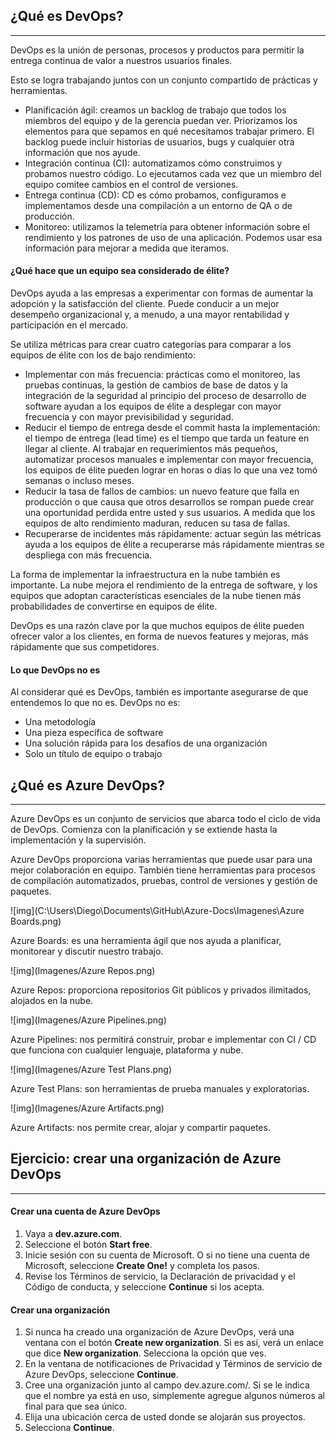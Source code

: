 

## ¿Qué es DevOps?

------

DevOps es la unión de personas, procesos y productos para permitir la entrega continua de valor a nuestros usuarios finales.

Esto se logra trabajando juntos con un conjunto compartido de prácticas y herramientas.

- Planificación ágil: creamos un backlog de trabajo que todos los miembros del equipo y de la gerencia puedan ver. Priorizamos los elementos para que sepamos en qué necesitamos trabajar primero. El backlog puede incluir historias de usuarios, bugs y cualquier otra información que nos ayude.
- Integración continua (CI): automatizamos cómo construimos y probamos nuestro código. Lo ejecutamos cada vez que un miembro del equipo comitee cambios en el control de versiones.
- Entrega continua (CD): CD es cómo probamos, configuramos e implementamos desde una compilación a un entorno de QA o de producción.
- Monitoreo: utilizamos la telemetría para obtener información sobre el rendimiento y los patrones de uso de una aplicación. Podemos usar esa información para mejorar a medida que iteramos.

#### ¿Qué hace que un equipo sea considerado de élite?

DevOps ayuda a las empresas a experimentar con formas de aumentar la adopción y la satisfacción del cliente. Puede conducir a un mejor desempeño organizacional y, a menudo, a una mayor rentabilidad y participación en el mercado.

Se utiliza métricas para crear cuatro categorías para comparar a los equipos de élite con los de bajo rendimiento:

- Implementar con más frecuencia: prácticas como el monitoreo, las pruebas continuas, la gestión de cambios de base de datos y la integración de la seguridad al principio del proceso de desarrollo de software ayudan a los equipos de élite a desplegar con mayor frecuencia y con mayor previsibilidad y seguridad.
- Reducir el tiempo de entrega desde el commit hasta la implementación: el tiempo de entrega (lead time) es el tiempo que tarda un feature en llegar al cliente. Al trabajar en requerimientos más pequeños, automatizar procesos manuales e implementar con mayor frecuencia, los equipos de élite pueden lograr en horas o días lo que una vez tomó semanas o incluso meses.
- Reducir la tasa de fallos de cambios: un nuevo feature que falla en producción o que causa que otros desarrollos se rompan puede crear una oportunidad perdida entre usted y sus usuarios. A medida que los equipos de alto rendimiento maduran, reducen su tasa de fallas.
- Recuperarse de incidentes más rápidamente: actuar según las métricas ayuda a los equipos de élite a recuperarse más rápidamente mientras se despliega con más frecuencia.

La forma de implementar la infraestructura en la nube también es importante. La nube mejora el rendimiento de la entrega de software, y los equipos que adoptan características esenciales de la nube tienen más probabilidades de convertirse en equipos de élite.

DevOps es una razón clave por la que muchos equipos de élite pueden ofrecer valor a los clientes, en forma de nuevos features y mejoras, más rápidamente que sus competidores.

#### Lo que DevOps no es

Al considerar qué es DevOps, también es importante asegurarse de que entendemos lo que no es. DevOps no es:

- Una metodología
- Una pieza específica de software
- Una solución rápida para los desafíos de una organización
- Solo un título de equipo o trabajo



## ¿Qué es Azure DevOps?

------

Azure DevOps es un conjunto de servicios que abarca todo el ciclo de vida de DevOps. Comienza con la planificación y se extiende hasta la implementación y la supervisión.

Azure DevOps proporciona varias herramientas que puede usar para una mejor colaboración en equipo. También tiene herramientas para procesos de compilación automatizados, pruebas, control de versiones y gestión de paquetes.

![img](C:\Users\Diego\Documents\GitHub\Azure-Docs\Imagenes\Azure Boards.png)

Azure Boards: es una herramienta ágil que nos ayuda a planificar, monitorear y discutir nuestro trabajo.

![img](Imagenes/Azure Repos.png)

Azure Repos: proporciona repositorios Git públicos y privados ilimitados, alojados en la nube.

![img](Imagenes/Azure Pipelines.png)

Azure Pipelines: nos permitirá construir, probar e implementar con CI / CD que funciona con cualquier lenguaje, plataforma y nube.

![img](Imagenes/Azure Test Plans.png)

Azure Test Plans: son herramientas de prueba manuales y exploratorias.

![img](Imagenes/Azure Artifacts.png)

Azure Artifacts: nos permite crear, alojar y compartir paquetes.



## Ejercicio: crear una organización de Azure DevOps

------

#### Crear una cuenta de Azure DevOps

1. Vaya a **dev.azure.com**.
2. Seleccione el botón **Start free**.
3. Inicie sesión con su cuenta de Microsoft. O si no tiene una cuenta de Microsoft, seleccione **Create One!** y completa los pasos.
4. Revise los Términos de servicio, la Declaración de privacidad y el Código de conducta, y seleccione **Continue** si los acepta.

#### Crear una organización

1. Si nunca ha creado una organización de Azure DevOps, verá una ventana con el botón **Create new organization**. Si es así, verá un enlace que dice **New organization**. Selecciona la opción que ves.
2. En la ventana de notificaciones de Privacidad y Términos de servicio de Azure DevOps, seleccione **Continue**.
3. Cree una organización junto al campo dev.azure.com/. Si se le indica que el nombre ya está en uso, simplemente agregue algunos números al final para que sea único.
4. Elija una ubicación cerca de usted donde se alojarán sus proyectos.
5. Selecciona **Continue**.